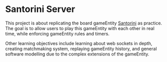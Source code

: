 # Santorini Server

This project is about replicating the board gameEntity [Santorini](https://en.wikipedia.org/wiki/Santorini) as practice. The goal is to allow users to play this gameEntity with each other in real time, while enforcing gameEntity rules and timers.

Other learning objectives include learning about web sockets in depth, creating matchmaking system, replaying gameEntity history, and general software modelling due to the complex extensions of the gameEntity.
